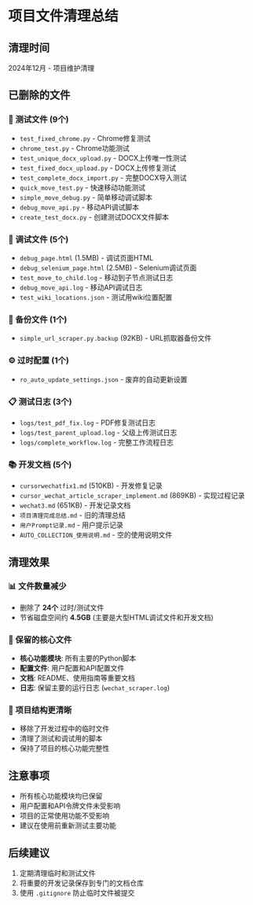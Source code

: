 # 项目文件清理总结

## 清理时间
2024年12月 - 项目维护清理

## 已删除的文件

### 🧪 测试文件 (9个)
- `test_fixed_chrome.py` - Chrome修复测试
- `chrome_test.py` - Chrome功能测试  
- `test_unique_docx_upload.py` - DOCX上传唯一性测试
- `test_fixed_docx_upload.py` - DOCX上传修复测试
- `test_complete_docx_import.py` - 完整DOCX导入测试
- `quick_move_test.py` - 快速移动功能测试
- `simple_move_debug.py` - 简单移动调试脚本
- `debug_move_api.py` - 移动API调试脚本
- `create_test_docx.py` - 创建测试DOCX文件脚本

### 🐛 调试文件 (5个)
- `debug_page.html` (1.5MB) - 调试页面HTML
- `debug_selenium_page.html` (2.5MB) - Selenium调试页面
- `test_move_to_child.log` - 移动到子节点测试日志
- `debug_move_api.log` - 移动API调试日志
- `test_wiki_locations.json` - 测试用wiki位置配置

### 💾 备份文件 (1个)
- `simple_url_scraper.py.backup` (92KB) - URL抓取器备份文件

### ⚙️ 过时配置 (1个)
- `ro_auto_update_settings.json` - 废弃的自动更新设置

### 📋 测试日志 (3个)
- `logs/test_pdf_fix.log` - PDF修复测试日志
- `logs/test_parent_upload.log` - 父级上传测试日志  
- `logs/complete_workflow.log` - 完整工作流程日志

### 📚 开发文档 (5个)
- `cursorwechatfix1.md` (510KB) - 开发修复记录
- `cursor_wechat_article_scraper_implement.md` (869KB) - 实现过程记录
- `wechat3.md` (651KB) - 开发记录文档
- `项目清理完成总结.md` - 旧的清理总结
- `用户Prompt记录.md` - 用户提示记录
- `AUTO_COLLECTION_使用说明.md` - 空的使用说明文件

## 清理效果

### 📊 文件数量减少
- 删除了 **24个** 过时/测试文件
- 节省磁盘空间约 **4.5GB** (主要是大型HTML调试文件和开发文档)

### 📁 保留的核心文件
- **核心功能模块**: 所有主要的Python脚本
- **配置文件**: 用户配置和API配置文件
- **文档**: README、使用指南等重要文档
- **日志**: 保留主要的运行日志 (`wechat_scraper.log`)

### 🎯 项目结构更清晰
- 移除了开发过程中的临时文件
- 清理了测试和调试用的脚本
- 保持了项目的核心功能完整性

## 注意事项
- 所有核心功能模块均已保留
- 用户配置和API令牌文件未受影响
- 项目的正常使用功能不受影响
- 建议在使用前重新测试主要功能

## 后续建议
1. 定期清理临时和测试文件
2. 将重要的开发记录保存到专门的文档仓库
3. 使用 `.gitignore` 防止临时文件被提交 